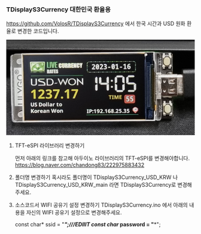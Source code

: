 ### TDisplayS3Currency 대한민국 환율용
https://github.com/VolosR/TDisplayS3Currency 에서 한국 시간과 USD 원화 환율로 변경한 코드입니다.

![실제변경모습](./img/20230118_140557.jpg)

1. TFT-eSPI 라이브러리 변경하기

    먼저 아래의 링크를 참고해 아두이노 라이브러리의 TFT-eSPI를 변경해야합니다.
    https://blog.naver.com/chandong83/222975883432



2. 폴더명 변경하기
 혹시라도 폴더명이 TDisplayS3Currency_USD_KRW 나 TDisplayS3Currency_USD_KRW_main 라면 TDisplayS3Currency로 변경해주세요. 


3. 소스코드서 WIFI 공유기 설정 변경하기
 TDisplayS3Currency.ino 에서 아래의 내용을 자신의 WIFI 공유기 설정으로 변경해주세요.

    const char* ssid     = "*********";///EDIIIT
    const char* password = "*********";